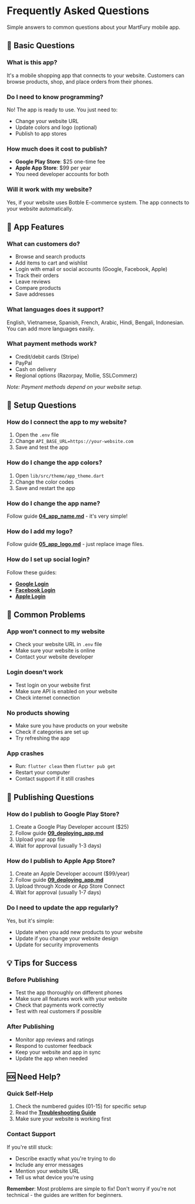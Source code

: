 # Frequently Asked Questions

Simple answers to common questions about your MartFury mobile app.

## 🤔 Basic Questions

### What is this app?
It's a mobile shopping app that connects to your website. Customers can browse products, shop, and place orders from their phones.

### Do I need to know programming?
No! The app is ready to use. You just need to:
- Change your website URL
- Update colors and logo (optional)
- Publish to app stores

### How much does it cost to publish?
- **Google Play Store**: $25 one-time fee
- **Apple App Store**: $99 per year
- You need developer accounts for both

### Will it work with my website?
Yes, if your website uses Botble E-commerce system. The app connects to your website automatically.

## 📱 App Features

### What can customers do?
- Browse and search products
- Add items to cart and wishlist
- Login with email or social accounts (Google, Facebook, Apple)
- Track their orders
- Leave reviews
- Compare products
- Save addresses

### What languages does it support?
English, Vietnamese, Spanish, French, Arabic, Hindi, Bengali, Indonesian. You can add more languages easily.

### What payment methods work?
- Credit/debit cards (Stripe)
- PayPal
- Cash on delivery
- Regional options (Razorpay, Mollie, SSLCommerz)

*Note: Payment methods depend on your website setup.*

## 🔧 Setup Questions

### How do I connect the app to my website?
1. Open the `.env` file
2. Change `API_BASE_URL=https://your-website.com`
3. Save and test the app

### How do I change the app colors?
1. Open `lib/src/theme/app_theme.dart`
2. Change the color codes
3. Save and restart the app

### How do I change the app name?
Follow guide **[04_app_name.md](04_app_name.md)** - it's very simple!

### How do I add my logo?
Follow guide **[05_app_logo.md](05_app_logo.md)** - just replace image files.

### How do I set up social login?
Follow these guides:
- **[Google Login](14_google_login_setup.md)**
- **[Facebook Login](15_facebook_login_setup.md)**
- **[Apple Login](13_apple_login_setup.md)**

## 🚨 Common Problems

### App won't connect to my website
- Check your website URL in `.env` file
- Make sure your website is online
- Contact your website developer

### Login doesn't work
- Test login on your website first
- Make sure API is enabled on your website
- Check internet connection

### No products showing
- Make sure you have products on your website
- Check if categories are set up
- Try refreshing the app

### App crashes
- Run: `flutter clean` then `flutter pub get`
- Restart your computer
- Contact support if it still crashes

## 📱 Publishing Questions

### How do I publish to Google Play Store?
1. Create a Google Play Developer account ($25)
2. Follow guide **[09_deploying_app.md](09_deploying_app.md)**
3. Upload your app file
4. Wait for approval (usually 1-3 days)

### How do I publish to Apple App Store?
1. Create an Apple Developer account ($99/year)
2. Follow guide **[09_deploying_app.md](09_deploying_app.md)**
3. Upload through Xcode or App Store Connect
4. Wait for approval (usually 1-7 days)

### Do I need to update the app regularly?
Yes, but it's simple:
- Update when you add new products to your website
- Update if you change your website design
- Update for security improvements

## 💡 Tips for Success

### Before Publishing
- Test the app thoroughly on different phones
- Make sure all features work with your website
- Check that payments work correctly
- Test with real customers if possible

### After Publishing
- Monitor app reviews and ratings
- Respond to customer feedback
- Keep your website and app in sync
- Update the app when needed

## 🆘 Need Help?

### Quick Self-Help
1. Check the numbered guides (01-15) for specific setup
2. Read the **[Troubleshooting Guide](troubleshooting.md)**
3. Make sure your website is working first

### Contact Support
If you're still stuck:
- Describe exactly what you're trying to do
- Include any error messages
- Mention your website URL
- Tell us what device you're using

**Remember**: Most problems are simple to fix! Don't worry if you're not technical - the guides are written for beginners.
